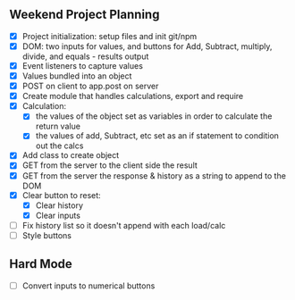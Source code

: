 ## Weekend Project Planning
- [x] Project initialization: setup files and init git/npm
- [x] DOM: two inputs for values, and buttons for Add, Subtract, multiply, divide, and equals - results output
- [x] Event listeners to capture values 
- [x] Values bundled into an object
- [x] POST on client to app.post on server
- [x] Create module that handles calculations, export and require
- [x] Calculation:
    - [x] the values of the object set as variables in order to calculate the return value
    - [x] the values of add, Subtract, etc set as an if statement to condition out the calcs
- [x] Add class to create object
- [x] GET from the server to the client side the result
- [x] GET from the server the response & history as a string to append to the DOM
- [x] Clear button to reset:
    - [x] Clear history
    - [x] Clear inputs
- [ ] Fix history list so it doesn't append with each load/calc
- [ ] Style buttons

## Hard Mode
- [ ] Convert inputs to numerical buttons

